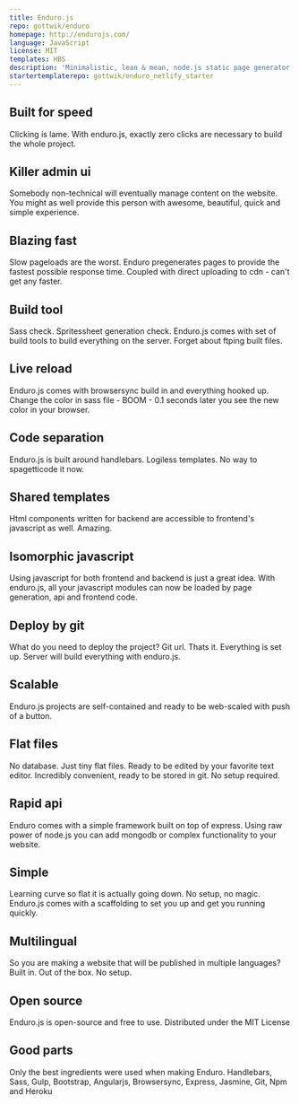 ```yaml
---
title: Enduro.js
repo: gottwik/enduro
homepage: http://endurojs.com/
language: JavaScript
license: MIT
templates: HBS
description: 'Minimalistic, lean & mean, node.js static page generator'
startertemplaterepo: gottwik/enduro_netlify_starter
---
```


## Built for speed
Clicking is lame. With enduro.js, exactly zero clicks are necessary to build the whole project.

## Killer admin ui
Somebody non-technical will eventually manage content on the website. You might as well provide this person with awesome, beautiful, quick and simple experience.

## Blazing fast
Slow pageloads are the worst. Enduro pregenerates pages to provide the fastest possible response time. Coupled with direct uploading to cdn - can't get any faster.

## Build tool
Sass check. Spritessheet generation check. Enduro.js comes with set of build tools to build everything on the server. Forget about ftping built files.

## Live reload
Enduro.js comes with browsersync build in and everything hooked up. Change the color in sass file - BOOM - 0.1 seconds later you see the new color in your browser.

## Code separation
Enduro.js is built around handlebars. Logiless templates. No way to spagetticode it now.

## Shared templates
Html components written for backend are accessible to frontend's javascript as well. Amazing.

## Isomorphic javascript
Using javascript for both frontend and backend is just a great idea. With enduro.js, all your javascript modules can now be loaded by page generation, api and frontend code.

## Deploy by git
What do you need to deploy the project? Git url. Thats it. Everything is set up. Server will build everything with enduro.js.

## Scalable
Enduro.js projects are self-contained and ready to be web-scaled with push of a button.

## Flat files
No database. Just tiny flat files. Ready to be edited by your favorite text editor. Incredibly convenient, ready to be stored in git. No setup required.

## Rapid api
Enduro comes with a simple framework built on top of express. Using raw power of node.js you can add mongodb or complex functionality to your website.

## Simple
Learning curve so flat it is actually going down. No setup, no magic. Enduro.js comes with a scaffolding to set you up and get you running quickly.

## Multilingual
So you are making a website that will be published in multiple languages? Built in. Out of the box. No setup.

## Open source
Enduro.js is open-source and free to use. Distributed under the MIT License

## Good parts
Only the best ingredients were used when making Enduro. Handlebars, Sass, Gulp, Bootstrap, Angularjs, Browsersync, Express, Jasmine, Git, Npm and Heroku
